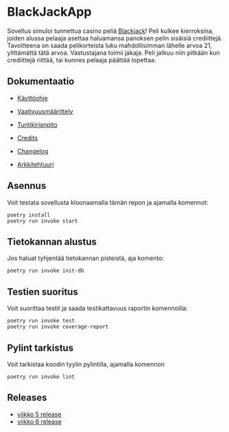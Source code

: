 # BlackJackApp

Sovellus simuloi tunnettua casino peliä [Blackjack](https://fi.wikipedia.org/wiki/Blackjack)!
Peli kulkee kierroksina, joiden alussa pelaaja asettaa haluamansa panoksen pelin sisäisiä crediittejä.
Tavoitteena on saada pelikorteista luku mahdollisimman lähelle arvoa 21, ylittämättä tätä arvoa.
Vastustajana toimii jakaja. Peli jatkuu niin pitkään kun crediittejä riittää, tai kunnes pelaaja päättää lopettaa.

## Dokumentaatio

- [Käyttöohje](./dokumentaatio/kayttoohje.md)

- [Vaativuusmäärittely](./dokumentaatio/vaatimusmaarittely.md)

- [Tuntikirjanpito](./dokumentaatio/tuntikirjanpito.md)

- [Credits](./dokumentaatio/credits.md)

- [Changelog](./dokumentaatio/changelog.md)

- [Arkkitehtuuri](./dokumentaatio/arkkitehtuuri.md)

## Asennus

Voit testata sovellusta kloonaamalla tämän repon ja ajamalla komennot:
```
poetry install
poetry run invoke start
```

## Tietokannan alustus

Jos haluat tyhjentää tietokannan pisteistä, aja komento:
```
poetry run invoke init-db
```
## Testien suoritus
Voit suorittaa testit ja saada testikattavuus raportin komennoilla:
```
poetry run invoke test
poetry run invoke coverage-report
```
## Pylint tarkistus
Voit tarkistaa koodin tyylin pylintilla, ajamalla komennon
```
poetry run invoke lint
```
## Releases
- [viikko 5 release](https://github.com/SJET-Code/ot-harjoitustyo/releases/tag/viikko5)
- [viikko 6 release](https://github.com/SJET-Code/ot-harjoitustyo/releases/tag/viikko6)
